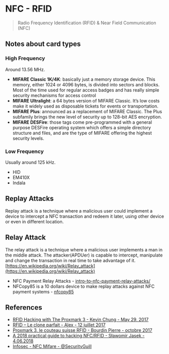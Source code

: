 # NFC - RFID

> Radio Frequency Identification (RFID) & Near Field Communication (NFC)

## Notes about card types

### High Frequency

Around 13.56 MHz.

* **MIFARE Classic 1K/4K**: basically just a memory storage device. This memory, either 1024 or 4096 bytes, is divided into sectors and blocks. Most of the time used for regular access badges and has really simple security mechanisms for access control
* **MIFARE Ultralight**: a 64 bytes version of MIFARE Classic. It’s low costs make it widely used as disposable tickets for events or transportation.
* **MIFARE Plus**: announced as a replacement of MIFARE Classic. The Plus subfamily brings the new level of security up to 128-bit AES encryption.
* **MIFARE DESFire**: those tags come pre-programmed with a general purpose DESFire operating system which offers a simple directory structure and files, and are the type of MIFARE offering the highest security levels.

### Low Frequency

Usually around 125 kHz.

* HID
* EM410X
* Indala

## Replay Attacks

Replay attack is a technique where a malicious user could implement a device to intercept a NFC transaction and redeem it later, using other device or even in different location.

## Relay Attack

The relay attack is a technique where a malicious user implements a man in the middle attack. The attacker(APDUer) is capable to intercept, manipulate and change the transaction in real time to take advantage of it. [https://en.wikipedia.org/wiki/Relay_attack](https://en.wikipedia.org/wiki/Relay_attack)

* NFC Payment Relay Attacks - [intro-to-nfc-payment-relay-attacks/](https://salmg.net/2018/12/01/intro-to-nfc-payment-relay-attacks/)
* NFCopy85 is a 10 dollars device to make replay attacks against NFC payment systems - [nfcopy85](https://salmg.net/2019/06/16/nfcopy85/)

## References

* [RFID Hacking with The Proxmark 3 - Kevin Chung - May 29, 2017](https://blog.kchung.co/rfid-hacking-with-the-proxmark-3/)
* [RFID – Le clone parfait - Alex - 12 juillet 2017](https://www.latelierdugeek.fr/2017/07/12/rfid-le-clone-parfait/)
* [Proxmark 3, le couteau suisse RFID - Bourdin Pierre - octobre 2017](https://connect.ed-diamond.com/MISC/MISCHS-016/Proxmark-3-le-couteau-suisse-RFID)
* [A 2018 practical guide to hacking NFC/RFID - Sławomir Jasek - 4.06.2018](https://smartlockpicking.com/slides/Confidence_A_2018_Practical_Guide_To_Hacking_RFID_NFC.pdf)
* [Infosec - NFC Mifare - @SecurityGuill](https://securityguill.com/nfc_mifare.html)
